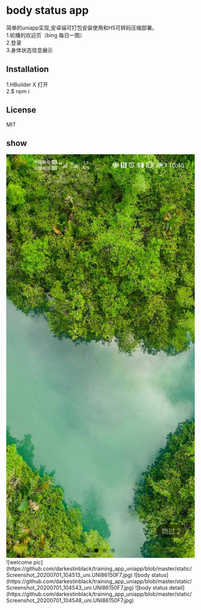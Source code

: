 # body status app
简单的uniapp实现,安卓端可打包安装使用和H5可转码压缩部署。  
1.轮播的欢迎页（bing 每日一图）  
2.登录  
3.身体状态信息展示  
## Installation
 1.HBuilder X 打开  
 2.$ npm i 
## License
MIT
## show
<img alt="welcome pic" width="572" heght="1244" src="https://github.com/darkestinblack/training_app_uniapp/blob/master/static/Screenshot_20200701_104513_uni.UNI86150F7.jpg" />  
![welcome pic](https://github.com/darkestinblack/training_app_uniapp/blob/master/static/Screenshot_20200701_104513_uni.UNI86150F7.jpg)  
![body status](https://github.com/darkestinblack/training_app_uniapp/blob/master/static/Screenshot_20200701_104543_uni.UNI86150F7.jpg)  
![body status detail](https://github.com/darkestinblack/training_app_uniapp/blob/master/static/Screenshot_20200701_104548_uni.UNI86150F7.jpg)  
